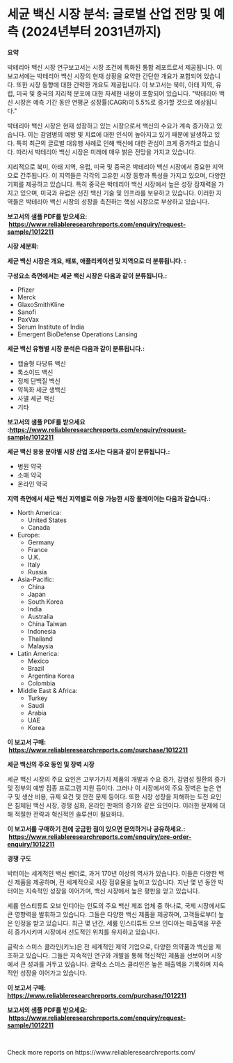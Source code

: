 <p><h1>세균 백신 시장 분석: 글로벌 산업 전망 및 예측 (2024년부터 2031년까지)</h1></p><p><strong>요약</strong></p>
<p><p>박테리아 백신 시장 연구보고서는 시장 조건에 특화된 통합 레포트로서 제공됩니다. 이 보고서에는 박테리아 백신 시장의 현재 상황을 요약한 간단한 개요가 포함되어 있습니다. 또한 시장 동향에 대한 간략한 개요도 제공됩니다. 이 보고서는 북미, 아태 지역, 유럽, 미국 및 중국의 지리적 분포에 대한 자세한 내용이 포함되어 있습니다. "박테리아 백신 시장은 예측 기간 동안 연평균 성장률(CAGR)이 5.5%로 증가할 것으로 예상됩니다."</p><p>박테리아 백신 시장은 현재 성장하고 있는 시장으로서 백신의 수요가 계속 증가하고 있습니다. 이는 감염병의 예방 및 치료에 대한 인식이 높아지고 있기 때문에 발생하고 있다. 특히 최근의 글로벌 대유행 사례로 인해 백신에 대한 관심이 크게 증가하고 있습니다. 따라서 박테리아 백신 시장은 미래에 매우 밝은 전망을 가지고 있습니다.</p><p>지리적으로 북미, 아태 지역, 유럽, 미국 및 중국은 박테리아 백신 시장에서 중요한 지역으로 간주됩니다. 이 지역들은 각각의 고유한 시장 동향과 특성을 가지고 있으며, 다양한 기회를 제공하고 있습니다. 특히 중국은 박테리아 백신 시장에서 높은 성장 잠재력을 가지고 있으며, 미국과 유럽은 선진 백신 기술 및 인프라를 보유하고 있습니다. 이러한 지역들은 박테리아 백신 시장의 성장을 촉진하는 핵심 시장으로 부상하고 있습니다.</p></p>
<p><strong>보고서의 샘플 PDF를 받으세요: &nbsp;<a href="https://www.reliableresearchreports.com/enquiry/request-sample/1012211">https://www.reliableresearchreports.com/enquiry/request-sample/1012211</a></strong></p>
<p><strong>시장 세분화:</strong></p>
<p><strong> 세균 백신 시장은 개요, 배포, 애플리케이션 및 지역으로 더 분류됩니다. :</strong></p>
<p><strong>구성요소 측면에서는 세균 백신 시장은 다음과 같이 분류됩니다.:</strong></p>
<p><ul><li>Pfizer</li><li>Merck</li><li>GlaxoSmithKline</li><li>Sanofi</li><li>PaxVax</li><li>Serum Institute of India</li><li>Emergent BioDefense Operations Lansing</li></ul></p>
<p><strong> 세균 백신 유형별 시장 분석은 다음과 같이 분류됩니다.:</strong></p>
<p><ul><li>캡슐형 다당류 백신</li><li>톡소이드 백신</li><li>정제 단백질 백신</li><li>약독화 세균 생백신</li><li>사멸 세균 백신</li><li>기타</li></ul></p>
<p><strong>보고서의 샘플 PDF를 받으세요 :<a href="https://www.reliableresearchreports.com/enquiry/request-sample/1012211">https://www.reliableresearchreports.com/enquiry/request-sample/1012211</a></strong></p>
<p><strong> 세균 백신 응용 분야별 시장 산업 조사는 다음과 같이 분류됩니다.:</strong></p>
<p><ul><li>병원 약국</li><li>소매 약국</li><li>온라인 약국</li></ul></p>
<p><strong>지역 측면에서 세균 백신 지역별로 이용 가능한 시장 플레이어는 다음과 같습니다.:</strong></p>
<p><ul>
    <li>
        North America:
        <ul>
            <li>United States</li>
            <li>Canada</li>
        </ul>
    </li>
    <li>
        Europe:
        <ul>
            <li>Germany</li>
            <li>France</li>
            <li>U.K.</li>
            <li>Italy</li>
            <li>Russia</li>
        </ul>
    </li>
    <li>
        Asia-Pacific:
        <ul>
            <li>China</li>
            <li>Japan</li>
            <li>South Korea</li>
            <li>India</li>
            <li>Australia</li>
            <li>China Taiwan</li>
            <li>Indonesia</li>
            <li>Thailand</li>
            <li>Malaysia</li>
        </ul>
    </li>
    <li>
        Latin America:
        <ul>
            <li>Mexico</li>
            <li>Brazil</li>
            <li>Argentina Korea</li>
            <li>Colombia</li>
        </ul>
    </li>
    <li>
        Middle East & Africa:
        <ul>
            <li>Turkey</li>
            <li>Saudi</li>
            <li>Arabia</li>
            <li>UAE</li>
            <li>Korea</li>
        </ul>
    </li>
    </ul></p>
<p><strong>이 보고서 구매: &nbsp;<a href="https://www.reliableresearchreports.com/purchase/1012211">https://www.reliableresearchreports.com/purchase/1012211</a></strong></p>
<p><strong>세균 백신의 주요 동인 및 장벽 시장</strong></p>
<p><p>세균 백신 시장의 주요 요인은 고부가가치 제품의 개발과 수요 증가, 감염성 질환의 증가 및 정부의 예방 접종 프로그램 지원 등이다. 그러나 이 시장에서의 주요 장벽은 높은 연구 및 생산 비용, 규제 요건 및 안전 문제 등이다. 또한 시장 성장을 저해하는 도전 요인은 침체된 백신 시장, 경쟁 심화, 온라인 판매의 증가와 같은 요인이다. 이러한 문제에 대해 적절한 전략과 혁신적인 솔루션이 필요하다.</p></p>
<p><strong>이 보고서를 구매하기 전에 궁금한 점이 있으면 문의하거나 공유하세요.: &nbsp;<a href="https://www.reliableresearchreports.com/enquiry/pre-order-enquiry/1012211">https://www.reliableresearchreports.com/enquiry/pre-order-enquiry/1012211</a></strong></p>
<p><strong>경쟁 구도</strong></p>
<p><p>박터이는 세계적인 백신 벤더로, 과거 170년 이상의 역사가 있습니다. 이들은 다양한 백신 제품을 제공하며, 전 세계적으로 시장 점유율을 높이고 있습니다. 지난 몇 년 동안 박터이는 지속적인 성장을 이어가며, 백신 시장에서 높은 평판을 얻고 있습니다.</p><p>세륨 인스티튜트 오브 인디아는 인도의 주요 백신 제조 업체 중 하나로, 국제 시장에서도 큰 영향력을 발휘하고 있습니다. 그들은 다양한 백신 제품을 제공하며, 고객들로부터 높은 인정을 받고 있습니다. 최근 몇 년간, 세륨 인스티튜트 오브 인디아는 매출액을 꾸준히 증가시키며 시장에서 선도적인 위치를 유지하고 있습니다.</p><p>글락소 스미스 클라인(키노)은 전 세계적인 제약 기업으로, 다양한 의약품과 백신을 제조하고 있습니다. 그들은 지속적인 연구와 개발을 통해 혁신적인 제품을 선보이며 시장에서 큰 성과를 거두고 있습니다. 글락소 스미스 클라인은 높은 매출액을 기록하며 지속적인 성장을 이어가고 있습니다.</p></p>
<p><strong>이 보고서 구매: &nbsp; <a href="https://www.reliableresearchreports.com/purchase/1012211">https://www.reliableresearchreports.com/purchase/1012211</a></strong></p>
<p><strong>보고서의 샘플 PDF를 받으세요: &nbsp;<a href="https://www.reliableresearchreports.com/enquiry/request-sample/1012211">https://www.reliableresearchreports.com/enquiry/request-sample/1012211</a></strong><strong></strong></p>
<p>&nbsp;</p>
<p>Check more reports on https://www.reliableresearchreports.com/</p>